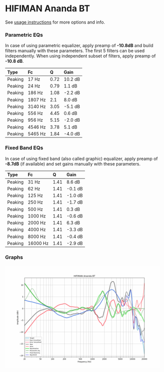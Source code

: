 # HIFIMAN Ananda BT
See [usage instructions](https://github.com/jaakkopasanen/AutoEq#usage) for more options and info.

### Parametric EQs
In case of using parametric equalizer, apply preamp of **-10.8dB** and build filters manually
with these parameters. The first 5 filters can be used independently.
When using independent subset of filters, apply preamp of **-10.8 dB**.

| Type    | Fc      |    Q | Gain    |
|:--------|:--------|:-----|:--------|
| Peaking | 17 Hz   | 0.72 | 10.2 dB |
| Peaking | 24 Hz   | 0.79 | 1.1 dB  |
| Peaking | 186 Hz  | 1.08 | -2.2 dB |
| Peaking | 1807 Hz | 2.1  | 8.0 dB  |
| Peaking | 3140 Hz | 3.05 | -5.1 dB |
| Peaking | 556 Hz  | 4.45 | 0.6 dB  |
| Peaking | 956 Hz  | 5.15 | -2.0 dB |
| Peaking | 4546 Hz | 3.78 | 5.1 dB  |
| Peaking | 5465 Hz | 1.84 | -4.0 dB |

### Fixed Band EQs
In case of using fixed band (also called graphic) equalizer, apply preamp of **-8.7dB**
(if available) and set gains manually with these parameters.

| Type    | Fc       |    Q | Gain    |
|:--------|:---------|:-----|:--------|
| Peaking | 31 Hz    | 1.41 | 8.6 dB  |
| Peaking | 62 Hz    | 1.41 | -0.1 dB |
| Peaking | 125 Hz   | 1.41 | -1.0 dB |
| Peaking | 250 Hz   | 1.41 | -1.7 dB |
| Peaking | 500 Hz   | 1.41 | 0.3 dB  |
| Peaking | 1000 Hz  | 1.41 | -0.6 dB |
| Peaking | 2000 Hz  | 1.41 | 6.3 dB  |
| Peaking | 4000 Hz  | 1.41 | -3.3 dB |
| Peaking | 8000 Hz  | 1.41 | -0.4 dB |
| Peaking | 16000 Hz | 1.41 | -2.9 dB |

### Graphs
![](./HIFIMAN%20Ananda%20BT.png)